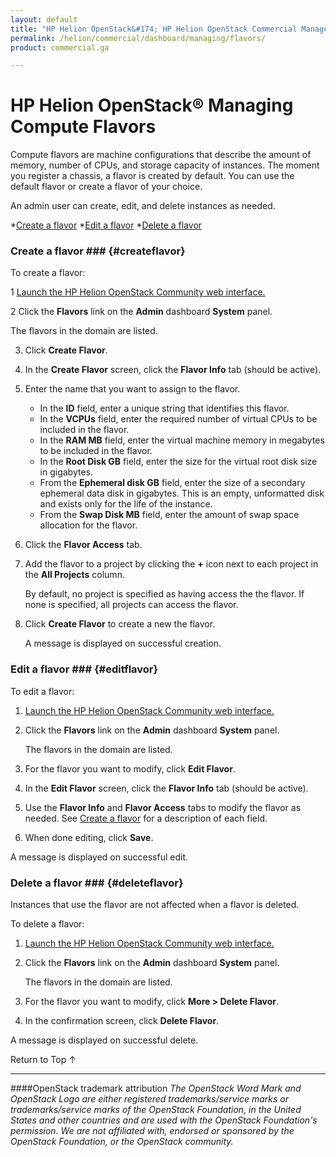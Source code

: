 ```yaml
---
layout: default
title: "HP Helion OpenStack&#174; HP Helion OpenStack Commercial Manage Flavors"
permalink: /helion/commercial/dashboard/managing/flavors/
product: commercial.ga

---
```

<!--UNDER REVISION-->

<script>

function PageRefresh {
onLoad="window.refresh"
}

PageRefresh();

</script>

<!--
<p style="font-size: small;"> <a href="/helion/commercial/ga1/install/">&#9664; PREV</a> | <a href="/helion/commercial/ga1/install-overview/">&#9650; UP</a> | <a href="/helion/commercial/ga1/">NEXT &#9654;</a> </p>
-->

# HP Helion OpenStack&#174; Managing Compute Flavors</h1>

Compute flavors are machine configurations that describe the amount of memory, number of CPUs, and storage capacity of instances. The moment you register a chassis, a flavor is created by default. You can use the default flavor or create a flavor of your choice.</p>

An admin user can create, edit, and delete instances as needed. </p>

*<a href="#createflavor">Create a flavor</a></li>
*<a href="#editflavor">Edit a flavor</a></li>
*<a href="#deleteflavor">Delete a flavor</a></li>

### Create a flavor ### {#createflavor}

To create a flavor:</p>

1 <a href="/helion/community/dashboard/login/">Launch the HP Helion OpenStack Community web interface.</a></p>

2 Click the <strong>Flavors</strong> link on the <strong>Admin</strong> dashboard <strong>System</strong> panel.</p>
	The flavors in the domain are listed. </p>

3. Click <strong>Create Flavor</strong>. </p>

4. In the <strong>Create Flavor</strong> screen, click the <strong>Flavor Info</strong> tab (should be active).</p>

5. Enter the name that you want to assign to the flavor.</li>
	* In the <strong>ID</strong> field, enter a unique string that identifies this flavor.</li>
	* In the <strong>VCPUs</strong> field, enter the required number of virtual CPUs to be included in the flavor.</li>
	* In the <strong>RAM MB</strong> field, enter the virtual machine memory in megabytes to be included in the flavor.</li>
	* In the <strong>Root Disk GB</strong> field, enter the size for the virtual root disk size in gigabytes.</li>
	* From the <strong>Ephemeral disk GB</strong> field, enter the size of a secondary ephemeral data disk in gigabytes. This is an empty, unformatted disk and exists only for the life of the instance.</li>
	* From the <strong>Swap Disk MB</strong> field, enter the amount of swap space allocation for the flavor.</li>

6. Click the <strong>Flavor Access</strong> tab.</p>

7. Add the flavor to a project by clicking the <strong>+</strong> icon next to each project in the <strong>All Projects</strong> column.</p>

	By default, no project is specified as having access the the flavor. If none is specified, all projects can access the flavor.</p>

8. Click <strong>Create Flavor</strong> to create a new the flavor.<br></p>
A message is displayed on successful creation.</p>

### Edit a flavor ### {#editflavor}</h3>

To edit a flavor:</p>

1. <a href="/helion/community/dashboard/login/">Launch the HP Helion OpenStack Community web interface.</a></p>

2. Click the <strong>Flavors</strong> link on the <strong>Admin</strong> dashboard <strong>System</strong> panel.</p>

	The flavors in the domain are listed. </p>

3. For the flavor you want to modify, click <strong>Edit Flavor</strong>. </p>

4. In the <strong>Edit Flavor</strong> screen, click the <strong>Flavor Info</strong> tab (should be active).</p>

5. Use the <strong>Flavor Info</strong> and <strong>Flavor Access</strong> tabs to modify the flavor as needed. See <a href="#createflavor">Create a flavor</a> for a description of each field.</p>

6. When done editing, click <strong>Save</strong>.</p>

A message is displayed on successful edit.</p>

### Delete a flavor ### {#deleteflavor}</h3>

Instances that use the flavor are not affected when a flavor is deleted.</p>

To delete a flavor:</p>

1. <a href="/helion/community/dashboard/login/">Launch the HP Helion OpenStack Community web interface.</a></p>

2. Click the <strong>Flavors</strong> link on the <strong>Admin</strong> dashboard <strong>System</strong> panel.</p>

	The flavors in the domain are listed. </p>

3. For the flavor you want to modify, click <strong>More &gt; Delete Flavor</strong>. </p>

4. In the confirmation screen, click <strong>Delete Flavor</strong>.</p>
<p>A message is displayed on successful delete. </p>

<a href="#top" style="padding:14px 0px 14px 0px; text-decoration: none;"> Return to Top &#8593; </a></p>


----
####OpenStack trademark attribution
*The OpenStack Word Mark and OpenStack Logo are either registered trademarks/service marks or trademarks/service marks of the OpenStack Foundation, in the United States and other countries and are used with the OpenStack Foundation's permission. We are not affiliated with, endorsed or sponsored by the OpenStack Foundation, or the OpenStack community.*